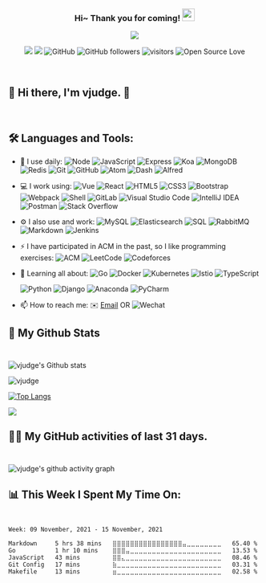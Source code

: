 <!--
<hr>
**vjudge/vjudge** is a ✨ _special_ ✨ repository because its `README.md` (this file) appears on your GitHub profile.

Here are some ideas to get you started:

- 🔭 I’m currently working on ...
- 🌱 I’m currently learning ...
- 👯 I’m looking to collaborate on ...
- 🤔 I’m looking for help with ...
- 💬 Ask me about ...
- 📫 How to reach me: ...
- 😄 Pronouns: ...
- ⚡ Fun fact: ...
-->

<h3 align="center">
    Hi~ Thank you for coming!
    <img src="https://media.giphy.com/media/hvRJCLFzcasrR4ia7z/giphy.gif" width="25px">
</h3>

<!-- Typing SVG - https://github.com/DenverCoder1/readme-typing-svg -->
<!-- Typing SVG Fast Demo - https://readme-typing-svg.herokuapp.com/demo/ -->
<p align="center">
    <img src="https://readme-typing-svg.herokuapp.com?color=e65e2a&width=380&height=45&lines=Full+Stack+developer;Self-taught+Code+Designer;Always+learning+new+things">
</p>

<p align="center">
    <img src="https://img.shields.io/badge/gender-%F0%9F%A4%B5-critical">
    <a href="https://vjudge.com" target="_blank"><img src="https://img.shields.io/badge/website-vjudge.com-orange"></a>
    <!-- https://visitor-badge.glitch.me/ -->
    <img src="https://img.shields.io/badge/dynamic/json?logo=github&label=GitHub&labelColor=495867&color=495867&query=%24.data.totalSubs&url=https%3A%2F%2Fapi.spencerwoo.com%2Fsubstats%2F%3Fsource%3Dgithub%26queryKey%3Dhayschan&style=flat-square" alt="GitHub">
    <img alt="GitHub followers" src="https://img.shields.io/github/followers/vjudge?style=social" />
    <img src="https://visitor-badge.glitch.me/badge?page_id=vjudge.vjudge" alt="visitors">
    <img src="https://badges.frapsoft.com/os/v1/open-source.svg?v=102" alt="Open Source Love">
</p>

<br/>

## 🎉 Hi there, I'm vjudge. 👋
<br />

## 🛠️ **Languages and Tools:**
<!-- https://github.com/simple-icons/simple-icons/blob/develop/slugs.md -->
<!-- https://img.shields.io/badge/{左半部分标签}-{右半部分标签}-{右半部分颜色}.svg?logoWidth=100&logo=【base64编码后的图片数据】 -->
<!--
语言类(Node，JavaScript，HTML5，CSS3，Shell，Markdown，Go，TypeScript，Python): #FF3633 (红色系)
框架类(Express，Koa，Vue，React，Webpack，Bootstrap，Django): #F05F00 (橙色系)
技术类(RabbitMQ): #FFDC28 (黄色系)
数据库类(MongoDB，Redis，MySQL，Elasticsearch，SQL)：#0088FF (蓝色系)
运维工具类(Docker，Kubernetes，Istio，Jenkins)：#3DDC84 (绿色系)
开发工具类(Git，GitLab，Postman，Anaconda)：#78FF96 (青色系)
软件类(Dash，Alfred)：#01D277 (绿色系)
IDE类(Atom，Visual Studio Code，IntelliJ IDEA，PyCharm)：#7764FA (紫色系)
平台类(GitHub，Stack Overflow，ACM，LeetCode，Codeforces)：#141E24 (黑色系)
-->
- 🚀 I use daily:
  ![Node](https://img.shields.io/badge/-Node.JS-FF3633.svg?logo=Node.js&style=for-the-badge)
  ![JavaScript](https://img.shields.io/badge/-JavaScript-FF3633.svg?logo=javascript&style=for-the-badge)
  ![Express](https://img.shields.io/badge/-Express.JS-F05F00.svg?logo=Express&style=for-the-badge)
  ![Koa](https://img.shields.io/badge/-Koa-F05F00?logo=Koajs&style=for-the-badge)
  ![MongoDB](https://img.shields.io/badge/-MongoDB-0088FF.svg?logo=mongodb&style=for-the-badge)
  ![Redis](https://img.shields.io/badge/-Redis-0088FF.svg?logo=redis&style=for-the-badge&logoColor=white)
  ![Git](https://img.shields.io/badge/-Git-78FF96.svg?logo=git&style=for-the-badge)
  ![GitHub](https://img.shields.io/badge/-GitHub-141E24.svg?logo=github&style=for-the-badge)
  ![Atom](https://img.shields.io/badge/-Atom-7764FA.svg?logo=atom&style=for-the-badge)
  ![Dash](https://img.shields.io/badge/-Dash-01D277.svg?logo=dash&style=for-the-badge)
  ![Alfred](https://img.shields.io/badge/-Alfred-01D277.svg?logo=alfred&style=for-the-badge)
- 💻 I work using:
  ![Vue](https://img.shields.io/badge/-Vue-F05F00.svg?logo=vue.js&style=for-the-badge)
  ![React](https://img.shields.io/badge/-React-F05F00.svg?logo=react&style=for-the-badge)
  ![HTML5](https://img.shields.io/badge/-HTML5-FF3633.svg?logo=html5&style=for-the-badge&logoColor=white)
  ![CSS3](https://img.shields.io/badge/-CSS3-FF3633.svg?logo=css3&style=for-the-badge)
  ![Bootstrap](https://img.shields.io/badge/-Bootstrap-F05F00.svg?logo=bootstrap&style=for-the-badge)
  ![Webpack](https://img.shields.io/badge/-Webpack-F05F00.svg?logo=webpack&style=for-the-badge)
  ![Shell](https://img.shields.io/badge/-Shell-FF3633.svg?logo=shell&style=for-the-badge)
  ![GitLab](https://img.shields.io/badge/-GitLab-78FF96.svg?logo=gitlab&style=for-the-badge)
  ![Visual Studio Code](https://img.shields.io/badge/-VS%20Code-7764FA.svg?logo=visual-studio-code&style=for-the-badge)
  ![IntelliJ IDEA](https://img.shields.io/badge/-IntelliJ%20IDEA-7764FA.svg?logo=intellijidea&style=for-the-badge)
  ![Postman](https://img.shields.io/badge/-Postman-78FF96.svg?logo=postman&style=for-the-badge&logoColor=white)
  ![Stack Overflow](https://img.shields.io/badge/-Stack%20Overflow-141E24.svg?logo=stack-overflow&style=for-the-badge&logoColor=white)
- ⚙️ I also use and work:
  ![MySQL](https://img.shields.io/badge/-MySQL-0088FF.svg?logo=mysql&style=for-the-badge&logoColor=white)
  ![Elasticsearch](https://img.shields.io/badge/-Elasticsearch-0088FF.svg?logo=elastic&style=for-the-badge&logoColor=white)
  ![SQL](https://img.shields.io/badge/-SQL-0088FF.svg?logo=sql&style=for-the-badge&logoColor=white)
  ![RabbitMQ](https://img.shields.io/badge/-RabbitMQ-FFDC28.svg?logo=rabbitmq&style=for-the-badge&logoColor=white)
  ![Markdown](https://img.shields.io/badge/-Markdown-FF3633.svg?logo=markdown&style=for-the-badge&logoColor=white)
  ![Jenkins](https://img.shields.io/badge/-Jenkins-3DDC84.svg?logo=jenkins&style=for-the-badge)
- ⚡ I have participated in ACM in the past, so I like programming exercises:
  ![ACM](https://img.shields.io/badge/-ACM-141E24.svg?logo=acm&style=for-the-badge)
  ![LeetCode](https://img.shields.io/badge/-LeetCode-141E24.svg?logo=leetCode&style=for-the-badge)
  ![Codeforces](https://img.shields.io/badge/-Codeforces-141E24.svg?logo=codeforces&style=for-the-badge)
- 🌱 Learning all about:
  ![Go](https://img.shields.io/badge/-Go-FF3633.svg?logo=go&style=for-the-badge)
  ![Docker](https://img.shields.io/badge/-Docker-3DDC84.svg?logo=docker&style=for-the-badge)
  ![Kubernetes](https://img.shields.io/badge/-Kubernetes-3DDC84.svg?logo=kubernetes&style=for-the-badge)
  ![Istio](https://img.shields.io/badge/-Istio-3DDC84.svg?logo=istio&style=for-the-badge)
  ![TypeScript](https://img.shields.io/badge/-TypeScript-FF3633.svg?logo=typescript&style=for-the-badge)
  <!-- ![Java](https://img.shields.io/badge/-java-3f4441?style=for-the-badge&logo=java) -->
  ![Python](https://img.shields.io/badge/-Python-FF3633.svg?logo=python&style=for-the-badge)
  ![Django](https://img.shields.io/badge/-Django-F05F00.svg?logo=django&style=for-the-badge)
  ![Anaconda](https://img.shields.io/badge/-Anaconda-78FF96.svg?logo=anaconda&style=for-the-badge)
  ![PyCharm](https://img.shields.io/badge/-PyCharm-7764FA.svg?logo=pycharm&style=for-the-badge)

- 📫 How to reach me:
  ✉️ [Email](mailto:gradonday@gmail.com) OR ![Wechat](https://img.shields.io/badge/-1156638549-01D277.svg?logo=wechat&logoColor=white)


<!-- START NEW SECTION -->

## 🔭 **My Github Stats** <br /> <br />

<!-- <img src="https://github-readme-stats.vercel.app/api/?username=vjudge&theme=bear&show_icons=true&count_private=true" alt="vjudge's GitHub Stats"> -->

![vjudge's Github stats](https://github-readme-stats.vercel.app/api?username=vjudge&show_icons=true&theme=bear&hide_title=false)

![vjudge](https://github-readme-streak-stats.herokuapp.com/?user=vjudge&theme=dark)

[![Top Langs](https://github-readme-stats.vercel.app/api/top-langs/?username=vjudge&show_icons=true&card_width=450&theme=radical&layout=compact&langs_count=10&hide_title=true)](https://github.com/vjudge)

![](https://github-profile-summary-cards.vercel.app/api/cards/profile-details?username=vjudge&theme=monokai)



<!-- https://github.com/ashutosh00710/github-readme-activity-graph -->
 ## 👨‍💻 **My GitHub activities of last 31 days.** <br /> <br />

![vjudge's github activity graph](https://activity-graph.herokuapp.com/graph?username=vjudge&theme=react-dark&area=true&custom_title=vjudge's%20Graph)



<!-- waka readme - https://github.com/athul/waka-readme -->
## 📊 **This Week I Spent My Time On:** <br /><br />

<!--START_SECTION:waka-->
```text
Week: 09 November, 2021 - 15 November, 2021

Markdown     5 hrs 38 mins   ⣿⣿⣿⣿⣿⣿⣿⣿⣿⣿⣿⣿⣿⣿⣿⣿⣤⣀⣀⣀⣀⣀⣀⣀⣀   65.40 % 
Go           1 hr 10 mins    ⣿⣿⣿⣤⣀⣀⣀⣀⣀⣀⣀⣀⣀⣀⣀⣀⣀⣀⣀⣀⣀⣀⣀⣀⣀   13.53 % 
JavaScript   43 mins         ⣿⣿⣄⣀⣀⣀⣀⣀⣀⣀⣀⣀⣀⣀⣀⣀⣀⣀⣀⣀⣀⣀⣀⣀⣀   08.46 % 
Git Config   17 mins         ⣷⣀⣀⣀⣀⣀⣀⣀⣀⣀⣀⣀⣀⣀⣀⣀⣀⣀⣀⣀⣀⣀⣀⣀⣀   03.31 % 
Makefile     13 mins         ⣶⣀⣀⣀⣀⣀⣀⣀⣀⣀⣀⣀⣀⣀⣀⣀⣀⣀⣀⣀⣀⣀⣀⣀⣀   02.58 % 
```
<!--END_SECTION:waka-->
